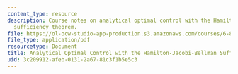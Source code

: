 ```yaml
---
content_type: resource
description: Course notes on analytical optimal control with the Hamilton-Jacobi-Bellman
  sufficiency theorem.
file: https://ol-ocw-studio-app-production.s3.amazonaws.com/courses/6-832-underactuated-robotics-spring-2009/3c209912afeb01312a6781c3f1b5e5c3_MIT6_832s09_read_ch10.pdf
file_type: application/pdf
resourcetype: Document
title: Analytical Optimal Control with the Hamilton-Jacobi-Bellman Sufficiency Theorem
uid: 3c209912-afeb-0131-2a67-81c3f1b5e5c3
---
```

